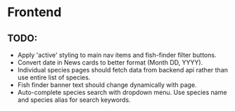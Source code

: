 # Frontend

## TODO:

* Apply 'active' styling to main nav items and fish-finder filter buttons.
* Convert date in News cards to better format (Month DD, YYYY).
* Individual species pages should fetch data from backend api rather than use entire list of species.
* Fish finder banner text should change dynamically with page. 
* Auto-complete species search with dropdown menu. Use species name and species alias for search keywords. 
